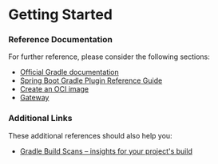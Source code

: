 # Getting Started

### Reference Documentation

For further reference, please consider the following sections:

* [Official Gradle documentation](https://docs.gradle.org)
* [Spring Boot Gradle Plugin Reference Guide](https://docs.spring.io/spring-boot/3.3.5/gradle-plugin)
* [Create an OCI image](https://docs.spring.io/spring-boot/3.3.5/gradle-plugin/packaging-oci-image.html)
* [Gateway](https://docs.spring.io/spring-cloud-gateway/reference/spring-cloud-gateway-server-mvc.html)

### Additional Links

These additional references should also help you:

* [Gradle Build Scans – insights for your project's build](https://scans.gradle.com#gradle)

